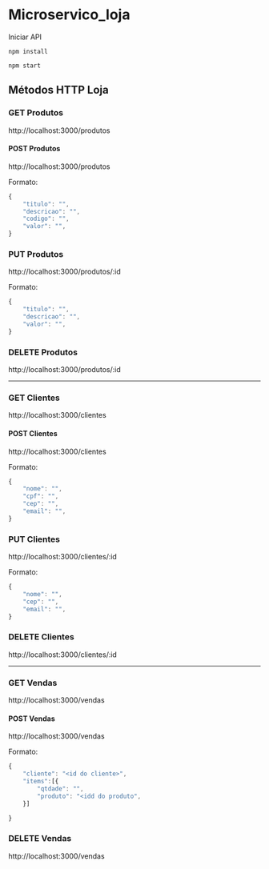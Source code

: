 # Microservico_loja

Iniciar API

`npm install`

`npm start`

## Métodos HTTP Loja

### GET Produtos
http://localhost:3000/produtos

#### POST Produtos
http://localhost:3000/produtos

Formato:

```javascript
{
	"titulo": "",
	"descricao": "",
	"codigo": "",
	"valor": "",
}
```

### PUT Produtos
http://localhost:3000/produtos/:id

Formato:

```javascript
{
	"titulo": "",
	"descricao": "",
	"valor": "",
}
```

### DELETE Produtos
http://localhost:3000/produtos/:id

---

### GET Clientes
http://localhost:3000/clientes

#### POST Clientes
http://localhost:3000/clientes

Formato:

```javascript
{
	"nome": "",
	"cpf": "",
	"cep": "",
	"email": "",
}
```

### PUT Clientes
http://localhost:3000/clientes/:id

Formato:

```javascript
{
	"nome": "",
	"cep": "",
	"email": "",
}
```

### DELETE Clientes
http://localhost:3000/clientes/:id

---

### GET Vendas
http://localhost:3000/vendas

#### POST Vendas
http://localhost:3000/vendas

Formato:

```javascript
{
	"cliente": "<id do cliente>",
	"items":[{
		"qtdade": "",
		"produto": "<idd do produto",
	}]

}
```

### DELETE Vendas
http://localhost:3000/vendas

